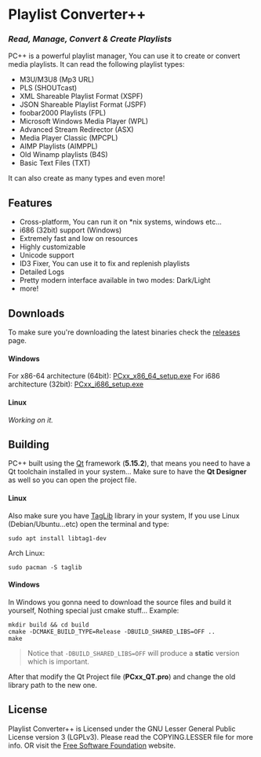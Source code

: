 # Playlist Converter++
### _Read, Manage, Convert & Create Playlists_
PC++ is a powerful playlist manager, You can use it to create or convert media playlists.
It can read the following playlist types:
- M3U/M3U8 (Mp3 URL)
- PLS (SHOUTcast)
- XML Shareable Playlist Format (XSPF)
- JSON Shareable Playlist Format (JSPF)
- foobar2000 Playlists (FPL)
- Microsoft Windows Media Player (WPL)
- Advanced Stream Redirector (ASX)
- Media Player Classic (MPCPL)
- AIMP Playlists (AIMPPL)
- Old Winamp playlists (B4S)
- Basic Text Files (TXT)

It can also create as many types and even more! 

## Features

- Cross-platform, You can run it on *nix systems, windows etc...
- i686 (32bit) support (Windows)
- Extremely fast and low on resources
- Highly customizable
- Unicode support
- ID3 Fixer, You can use it to fix and replenish playlists
- Detailed Logs
- Pretty modern interface available in two modes: Dark/Light
- more!

## Downloads

To make sure you're downloading the latest binaries check the [releases](https://github.com/Xen-E/pcxx/releases) page.

#### Windows
For x86-64 architecture (64bit): [PCxx_x86_64_setup.exe](https://github.com/Xen-E/pcxx/releases/download/1.0/PCxx_x86_64_setup.exe)
For i686 architecture (32bit): [PCxx_i686_setup.exe](https://github.com/Xen-E/pcxx/releases/download/1.0/PCxx_i686_setup.exe)

#### Linux
_Working on it._


## Building

PC++ built using the [Qt](https://www.qt.io) framework (**5.15.2**), that means you need to have a Qt toolchain installed in your system... Make sure to have the **Qt Designer** as well so you can open the project file.

#### Linux
Also make sure you have [TagLib](https://taglib.org) library in your system, If you use Linux (Debian/Ubuntu...etc) open the terminal and type:
```console
sudo apt install libtag1-dev
```
Arch Linux:
```console
sudo pacman -S taglib
```
#### Windows
In Windows you gonna need to download the source files and build it yourself, Nothing special just cmake stuff... Example:
```console
mkdir build && cd build
cmake -DCMAKE_BUILD_TYPE=Release -DBUILD_SHARED_LIBS=OFF ..
make
```
> Notice that `-DBUILD_SHARED_LIBS=OFF` will produce a **static** version which is important.

After that modify the Qt Project file (**PCxx_QT.pro**) and change the old library path to the new one.

## License
Playlist Converter++ is Licensed under the GNU Lesser General Public License version 3 (LGPLv3).
Please read the COPYING.LESSER file for more info. OR visit the [Free Software Foundation](https://www.gnu.org/licenses/lgpl-3.0.en.html) website.

